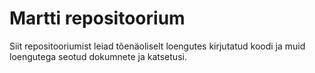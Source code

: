 # Martti repositoorium

Siit repositooriumist leiad tõenäoliselt loengutes kirjutatud koodi ja muid loengutega seotud dokumnete ja katsetusi.
